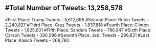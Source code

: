#Total Number of Tweets: 13,258,578 
---
#First Place: Trump Tweets - 5,612,696
#Second Place: Rubio Tweets - 2,240,827
#Third Place: Cruz Tweets - 1,837,818
#Fourth Place: Clinton Tweets - 1,825,601
#Fifth Place: Sanders Tweets - 786,947
#Sixth Place: Carson Tweets - 390,096
#Seventh Place: Jeb! Tweets - 296,831
#Last Place: Kasich Tweets - 268,780
